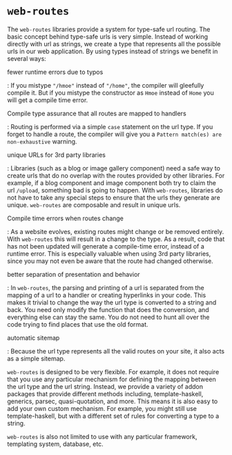 
`web-routes`
============

The `web-routes` libraries provide a system for type-safe url routing. The basic concept behind type-safe urls is very simple. Instead of working directly with url as strings, we create a type that represents all the possible urls in our web application. By using types instead of strings we benefit in several ways:


fewer runtime errors due to typos

:    If you mistype `"/hmoe"` instead of `"/home"`, the compiler will gleefully compile it. But if you mistype the constructor as `Hmoe` instead of `Home` you will get a compile time error.

Compile type assurance that all routes are mapped to handlers

:    Routing is performed via a simple `case` statement on the url type. If you forget to handle a route, the compiler will give you a `Pattern match(es) are non-exhaustive` warning.

unique URLs for 3rd party libraries

:    Libraries (such as a blog or image gallery component) need a safe way to create urls that do no overlap with the routes provided by other libraries. For example, if a blog component and image component both try to claim the url `/upload`, something bad is going to happen. With `web-routes`, libraries do not have to take any special steps to ensure that the urls they generate are unique. `web-routes` are composable and result in unique urls.

Compile time errors when routes change

:    As a website evolves, existing routes might change or be removed entirely. With `web-routes` this will result in a change to the type. As a result, code that has not been updated will generate a compile-time error, instead of a runtime error. This is especially valuable when using 3rd party libraries, since you may not even be aware that the route had changed otherwise.

better separation of presentation and behavior

:    In `web-routes`, the parsing and printing of a url is separated from the mapping of a url to a handler or creating hyperlinks in your code. This makes it trivial to change the way the url type is converted to a string and back. You need only modify the function that does the conversion, and everything else can stay the same. You do not need to hunt all over the code trying to find places that use the old format.

automatic sitemap

:    Because the url type represents all the valid routes on your site, it also acts as a simple sitemap.


`web-routes` is designed to be very flexible. For example, it does not require that you use any particular mechanism for defining the mapping between the url type and the url string. Instead, we provide a variety of addon packages that provide different methods including, template-haskell, generics, parsec, quasi-quotation, and more. This means it is also easy to add your own custom mechanism. For example, you might still use template-haskell, but with a different set of rules for converting a type to a string.

`web-routes` is also not limited to use with any particular framework, templating system, database, etc.
